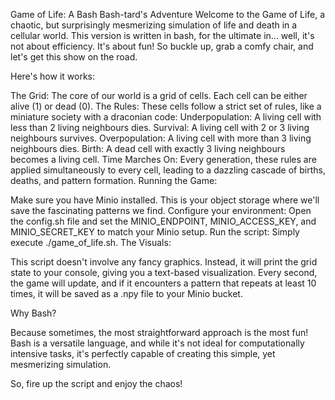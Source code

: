 Game of Life: A Bash Bash-tard's Adventure
Welcome to the Game of Life, a chaotic, but surprisingly mesmerizing simulation of life and death in a cellular world. This version is written in bash, for the ultimate in... well, it's not about efficiency. It's about fun! So buckle up, grab a comfy chair, and let's get this show on the road.

Here's how it works:

The Grid: The core of our world is a grid of cells. Each cell can be either alive (1) or dead (0).
The Rules: These cells follow a strict set of rules, like a miniature society with a draconian code:
Underpopulation: A living cell with less than 2 living neighbours dies.
Survival: A living cell with 2 or 3 living neighbours survives.
Overpopulation: A living cell with more than 3 living neighbours dies.
Birth: A dead cell with exactly 3 living neighbours becomes a living cell.
Time Marches On: Every generation, these rules are applied simultaneously to every cell, leading to a dazzling cascade of births, deaths, and pattern formation.
Running the Game:

Make sure you have Minio installed. This is your object storage where we'll save the fascinating patterns we find.
Configure your environment: Open the config.sh file and set the MINIO_ENDPOINT, MINIO_ACCESS_KEY, and MINIO_SECRET_KEY to match your Minio setup.
Run the script: Simply execute ./game_of_life.sh.
The Visuals:

This script doesn't involve any fancy graphics. Instead, it will print the grid state to your console, giving you a text-based visualization. Every second, the game will update, and if it encounters a pattern that repeats at least 10 times, it will be saved as a .npy file to your Minio bucket.

Why Bash?

Because sometimes, the most straightforward approach is the most fun! Bash is a versatile language, and while it's not ideal for computationally intensive tasks, it's perfectly capable of creating this simple, yet mesmerizing simulation.

So, fire up the script and enjoy the chaos!

